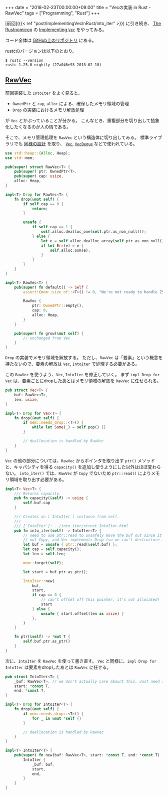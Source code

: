 +++
date = "2018-02-23T00:00:00+09:00"
title = "Vecの実装 in Rust - RawVec"
tags = ["Programming", "Rust"]
+++

[前回]({{< ref "post/ImplementingVecInRust/into_iter" >}}) に引き続き、
[The Rustnomicon](https://doc.rust-lang.org/nomicon) の [Implementing `Vec`](https://doc.rust-lang.org/nomicon/vec.html) をやってみる。

コード全体は [GitHub上のリポジトリ](https://github.com/ordovicia/rustnomicon_vec.git) にある。

rustcのバージョンは以下のとおり。

```console
$ rustc --version
rustc 1.25.0-nightly (27a046e93 2018-02-18)
```

## [RawVec](https://doc.rust-lang.org/nomicon/vec-raw.html)

前回実装した `IntoIter` をよく見ると、

* `OwnedPtr` と `cap`, `alloc` による、確保したメモリ領域の管理
* `Drop` の実装におけるメモリ解放処理

が `Vec` とかぶっていることが分かる。
こんなとき、重複部分を切り出して抽象化したくなるのが人の情である。

そこで、メモリ管理処理を `RawVec` という構造体に切り出してみる。
標準ライブラリでも [同様の設計](https://doc.rust-lang.org/nightly/alloc/raw_vec/struct.RawVec.html)  を取り、
[`Vec`](https://doc.rust-lang.org/nightly/src/alloc/vec.rs.html#302-305), [`VecDeque`](https://doc.rust-lang.org/nightly/src/alloc/vec_deque.rs.html#57-66) などで使われている。

```rust
use std::heap::{Alloc, Heap};
use std::mem;

pub(super) struct RawVec<T> {
    pub(super) ptr: OwnedPtr<T>,
    pub(super) cap: usize,
    alloc: Heap,
}

impl<T> Drop for RawVec<T> {
    fn drop(&mut self) {
        if self.cap == 0 {
            return;
        }

        unsafe {
            if self.cap == 1 {
                self.alloc.dealloc_one(self.ptr.as_non_null());
            } else {
                let e = self.alloc.dealloc_array(self.ptr.as_non_null(), self.cap);
                if let Err(e) = e {
                    self.alloc.oom(e);
                }
            }
        }
    }
}

impl<T> RawVec<T> {
    pub(super) fn default() -> Self {
        assert!(mem::size_of::<T>() != 0, "We're not ready to handle ZSTs");

        RawVec {
            ptr: OwnedPtr::empty(),
            cap: 0,
            alloc: Heap,
        }
    }

    pub(super) fn grow(&mut self) {
        // unchanged from Vec
    }
}
```

`Drop` の実装でメモリ領域を解放する。
ただし、`RawVec` は「要素」という概念を持たないので、要素の解放は `Vec`, `IntoIter` で処理する必要がある。

この `RawVec` を使うよう、`Vec`, `IntoIter` を修正していく。
まず `impl Drop for Vec` は、要素ごとにdropしたあとはメモリ領域の解放を `RawVec` に任せられる。

```rust
pub struct Vec<T> {
    buf: RawVec<T>,
    len: usize,
}

impl<T> Drop for Vec<T> {
    fn drop(&mut self) {
        if mem::needs_drop::<T>() {
            while let Some(_) = self.pop() {}
        }

        // deallocation is handled by RawVec
    }
}
```

`Vec` の他の部分については、`RawVec` からポインタを取り出す `ptr()` メソッドと、キャパシティを得る `capacity()` を追加し使うようにした以外はほぼ変わらない。
`into_iter()` では、`RawVec` が `Copy` でないため `ptr::read()` によりメモリ領域を取り出す必要がある。

```rust
impl<T> Vec<T> {
    /// Returns capacity.
    pub fn capacity(&self) -> usize {
        self.buf.cap
    }

    /// Creates an [`IntoIter`] instance from self.
    ///
    /// [`IntoIter`]: ../into_iter/struct.IntoIter.html
    pub fn into_iter(self) -> IntoIter<T> {
        // need to use ptr::read to unsafely move the buf out since it's
        // not Copy, and Vec implements Drop (so we can't destructure it).
        let buf = unsafe { ptr::read(&self.buf) };
        let cap = self.capacity();
        let len = self.len;

        mem::forget(self);

        let start = buf.ptr.as_ptr();

        IntoIter::new(
            buf,
            start,
            if cap == 0 {
                // can't offset off this pointer, it's not allocated!
                start
            } else {
                unsafe { start.offset(len as isize) }
            },
        )
    }

    fn ptr(&self) -> *mut T {
        self.buf.ptr.as_ptr()
    }
}
```

次に、`IntoIter` を `RawVec` を使って書き直す。
`Vec` と同様に、`impl Drop for IntoIter` は要素をdropしたあとは `RawVec` に任せる。

```rust
pub struct IntoIter<T> {
    _buf: RawVec<T>, // we don't actually care abount this. Just need it to live.
    start: *const T,
    end: *const T,
}

impl<T> Drop for IntoIter<T> {
    fn drop(&mut self) {
        if mem::needs_drop::<T>() {
            for _ in &mut *self {}
        }

        // deallocation is handled by RawVec
    }
}

impl<T> IntoIter<T> {
    pub(super) fn new(buf: RawVec<T>, start: *const T, end: *const T) -> Self {
        IntoIter {
            _buf: buf,
            start,
            end,
        }
    }
}
```
